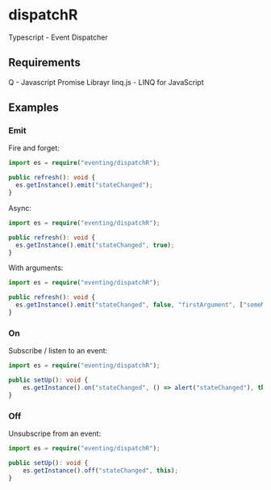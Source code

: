dispatchR
=========

Typescript - Event Dispatcher

Requirements
--------

Q - Javascript Promise Librayr
linq.js - LINQ for JavaScript

Examples
--------

### Emit

Fire and forget:

``` typescript
import es = require("eventing/dispatchR");

public refresh(): void {
  es.getInstance().emit("stateChanged");
}
```

Async:
``` typescript
import es = require("eventing/dispatchR");

public refresh(): void {
  es.getInstance().emit("stateChanged", true);
}
```

With arguments:

``` typescript
import es = require("eventing/dispatchR");

public refresh(): void {
  es.getInstance().emit("stateChanged", false, "firstArgument", ["someMoreArguments"]);
}
```

### On

Subscribe / listen to an event:

``` typescript
import es = require("eventing/dispatchR");

public setUp(): void {
    es.getInstance().on("stateChanged", () => alert("stateChanged"), this);
}
```

### Off

Unsubscripe from an event:

``` typescript
import es = require("eventing/dispatchR");

public setUp(): void {
    es.getInstance().off("stateChanged", this);
}
```
